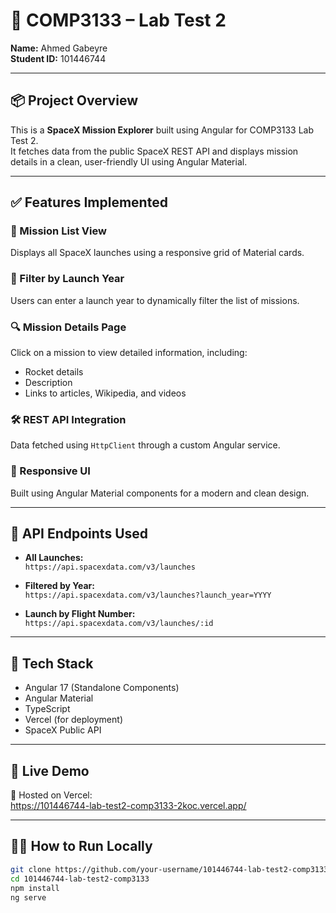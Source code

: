 # 🚀 COMP3133 – Lab Test 2

**Name:** Ahmed Gabeyre  
**Student ID:** 101446744  


---

## 📦 Project Overview

This is a **SpaceX Mission Explorer** built using Angular for COMP3133 Lab Test 2.  
It fetches data from the public SpaceX REST API and displays mission details in a clean, user-friendly UI using Angular Material.

---

## ✅ Features Implemented

### 🔭 Mission List View
Displays all SpaceX launches using a responsive grid of Material cards.

### 🎯 Filter by Launch Year
Users can enter a launch year to dynamically filter the list of missions.

### 🔍 Mission Details Page
Click on a mission to view detailed information, including:
- Rocket details
- Description
- Links to articles, Wikipedia, and videos

### 🛠 REST API Integration
Data fetched using `HttpClient` through a custom Angular service.

### 🎨 Responsive UI
Built using Angular Material components for a modern and clean design.

---

## 🧪 API Endpoints Used

- **All Launches:**  
  `https://api.spacexdata.com/v3/launches`

- **Filtered by Year:**  
  `https://api.spacexdata.com/v3/launches?launch_year=YYYY`

- **Launch by Flight Number:**  
  `https://api.spacexdata.com/v3/launches/:id`

---

## 🧱 Tech Stack

- Angular 17 (Standalone Components)
- Angular Material
- TypeScript
- Vercel (for deployment)
- SpaceX Public API

---

## 🚀 Live Demo

🔗 Hosted on Vercel:  
https://101446744-lab-test2-comp3133-2koc.vercel.app/

---

## 🧑‍💻 How to Run Locally

```bash
git clone https://github.com/your-username/101446744-lab-test2-comp3133
cd 101446744-lab-test2-comp3133
npm install
ng serve
